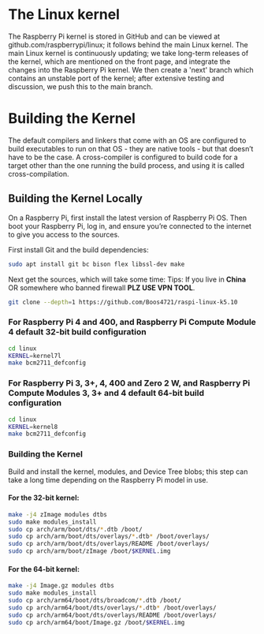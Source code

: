 # The Linux kernel

The Raspberry Pi kernel is stored in GitHub and can be viewed at github.com/raspberrypi/linux; it follows behind the main Linux kernel. The main Linux kernel is continuously updating; we take long-term releases of the kernel, which are mentioned on the front page, and integrate the changes into the Raspberry Pi kernel. We then create a 'next' branch which contains an unstable port of the kernel; after extensive testing and discussion, we push this to the main branch.

# Building the Kernel

The default compilers and linkers that come with an OS are configured to build executables to run on that OS - they are native tools - but that doesn’t have to be the case. A cross-compiler is configured to build code for a target other than the one running the build process, and using it is called cross-compilation.

## Building the Kernel Locally

On a Raspberry Pi, first install the latest version of Raspberry Pi OS. Then boot your Raspberry Pi, log in, and ensure you’re connected to the internet to give you access to the sources.

First install Git and the build dependencies:

```bash
sudo apt install git bc bison flex libssl-dev make
```
Next get the sources, which will take some time: 
Tips:
If you live in **China** OR somewhere who banned firewall **PLZ USE VPN TOOL**.

```bash
git clone --depth=1 https://github.com/Boos4721/raspi-linux-k5.10
```
### For Raspberry Pi 4 and 400, and Raspberry Pi Compute Module 4 default 32-bit build configuration

```bash
cd linux
KERNEL=kernel7l
make bcm2711_defconfig
```
### For Raspberry Pi 3, 3+, 4, 400 and Zero 2 W, and Raspberry Pi Compute Modules 3, 3+ and 4 default 64-bit build configuration

```bash
cd linux
KERNEL=kernel8
make bcm2711_defconfig
```

### Building the Kernel
Build and install the kernel, modules, and Device Tree blobs; this step can take a long time depending on the Raspberry Pi model in use.
#### For the 32-bit kernel:
```bash
make -j4 zImage modules dtbs
sudo make modules_install
sudo cp arch/arm/boot/dts/*.dtb /boot/
sudo cp arch/arm/boot/dts/overlays/*.dtb* /boot/overlays/
sudo cp arch/arm/boot/dts/overlays/README /boot/overlays/
sudo cp arch/arm/boot/zImage /boot/$KERNEL.img
```
#### For the 64-bit kernel:
```bash
make -j4 Image.gz modules dtbs
sudo make modules_install
sudo cp arch/arm64/boot/dts/broadcom/*.dtb /boot/
sudo cp arch/arm64/boot/dts/overlays/*.dtb* /boot/overlays/
sudo cp arch/arm64/boot/dts/overlays/README /boot/overlays/
sudo cp arch/arm64/boot/Image.gz /boot/$KERNEL.img
```
